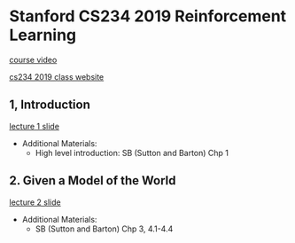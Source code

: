 
# Stanford CS234 2019 Reinforcement Learning

[course video](https://www.youtube.com/watch?v=FgzM3zpZ55o&list=PLoROMvodv4rOSOPzutgyCTapiGlY2Nd8u)

[cs234 2019 class website](https://web.stanford.edu/class/cs234/CS234Win2019/schedule.html)


## 1, Introduction

[lecture 1 slide](lecture/lecture1.pdf)


- Additional Materials:
    - High level introduction: SB (Sutton and Barton) Chp 1


## 2. Given a Model of the World

[lecture 2 slide](lecture/lecture2.pdf)

- Additional Materials:
    - SB (Sutton and Barton) Chp 3, 4.1-4.4






